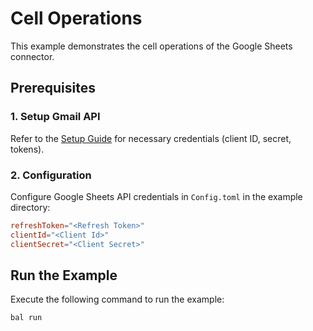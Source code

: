 # Cell Operations

This example demonstrates the cell operations of the Google Sheets connector.

## Prerequisites

### 1. Setup Gmail API

Refer to the [Setup Guide](https://central.ballerina.io/ballerinax/googleapis.sheets/latest#setup-guide) for necessary credentials (client ID, secret, tokens).

### 2. Configuration

Configure Google Sheets API credentials in `Config.toml` in the example directory:

```toml
refreshToken="<Refresh Token>"
clientId="<Client Id>"
clientSecret="<Client Secret>"
```

## Run the Example

Execute the following command to run the example:

```bash
bal run
```
